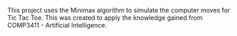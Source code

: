 This project uses the Minimax algorithm to simulate the computer moves for Tic Tac Toe. This was created to apply the knowledge gained from COMP3411 - Artificial Intelligence.